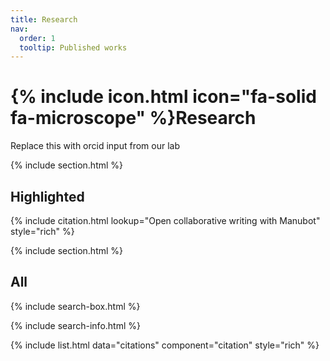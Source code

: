 ```yaml
---
title: Research
nav:
  order: 1
  tooltip: Published works
---
```


# {% include icon.html icon="fa-solid fa-microscope" %}Research

Replace this with orcid input from our lab

{% include section.html %}

## Highlighted

{% include citation.html lookup="Open collaborative writing with Manubot" style="rich" %}

{% include section.html %}

## All

{% include search-box.html %}

{% include search-info.html %}

{% include list.html data="citations" component="citation" style="rich" %}
